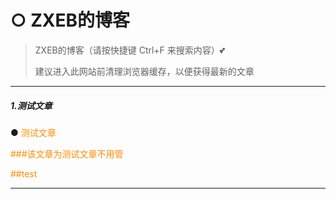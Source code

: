 # ○ ZXEB的博客

> ZXEB的博客（请按快捷键 Ctrl+F 来搜索内容）💕
>
> 建议进入此网站前清理浏览器缓存，以便获得最新的文章
<HR>

##### **1.测试文章**

● <font color="#FF8C00">测试文章

###该文章为测试文章不用管

##test



<HR>
